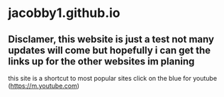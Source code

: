 # jacobby1.github.io
## Disclamer, this website is just a test not many updates will come but hopefully i can get the links up for the other websites im planing 
this site is a shortcut to most popular sites click on the blue for youtube (https://m.youtube.com)